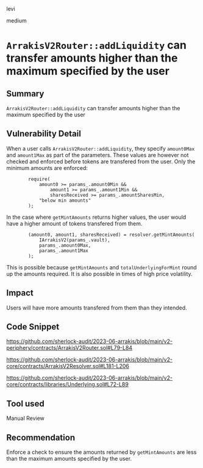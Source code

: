 levi

medium

# `ArrakisV2Router::addLiquidity` can transfer amounts higher than the maximum specified by the user

## Summary

`ArrakisV2Router::addLiquidity` can transfer amounts higher than the maximum specified by the user

## Vulnerability Detail

When a user calls `ArrakisV2Router::addLiquidity`, they specify `amount0Max` and `amount1Max` as part of the parameters.
These values are however not checked and enforced before tokens are transfered from the user. Only the minimum amounts are enforced:

```solidity
        require(
            amount0 >= params_.amount0Min &&
                amount1 >= params_.amount1Min &&
                sharesReceived >= params_.amountSharesMin,
            "below min amounts"
        );
```

In the case where `getMintAmounts` returns higher values, the user would have a higher amount of tokens transfered from them.

```solidity
        (amount0, amount1, sharesReceived) = resolver.getMintAmounts(
            IArrakisV2(params_.vault),
            params_.amount0Max,
            params_.amount1Max
        );
```
This is possible because `getMintAmounts` and `totalUnderlyingForMint` round up the amounts required. It is also possible in times of high price volatility.

## Impact

Users will have more amounts transfered from them than they intended.

## Code Snippet

https://github.com/sherlock-audit/2023-06-arrakis/blob/main/v2-periphery/contracts/ArrakisV2Router.sol#L79-L84

https://github.com/sherlock-audit/2023-06-arrakis/blob/main/v2-core/contracts/ArrakisV2Resolver.sol#L181-L206

https://github.com/sherlock-audit/2023-06-arrakis/blob/main/v2-core/contracts/libraries/Underlying.sol#L72-L89

## Tool used

Manual Review

## Recommendation

Enforce a check to ensure the amounts returned by `getMintAmounts` are less than the maximum amounts specified by the user.